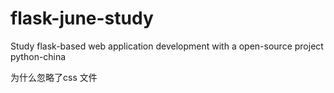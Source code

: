# flask-june-study
Study flask-based web application development with a open-source project python-china

为什么忽略了css 文件
